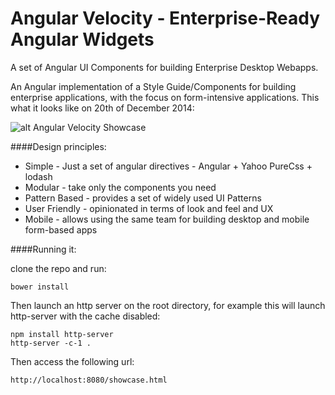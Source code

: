 Angular Velocity - Enterprise-Ready Angular Widgets
=================
A set of Angular UI Components for building Enterprise Desktop Webapps.

An Angular implementation of a Style Guide/Components for building enterprise applications, with the focus on form-intensive applications. This what it looks like on 20th of December 2014:

![alt Angular Velocity Showcase](http://d2huq83j2o5dyd.cloudfront.net/AngularVelocityShowcase-small.png)


####Design principles:

-  Simple - Just a set of angular directives - Angular + Yahoo PureCss + lodash
- Modular - take only the components you need
- Pattern Based - provides a set of widely used UI Patterns 
- User Friendly - opinionated in terms of look and feel and UX 
- Mobile - allows using the same team for building desktop and mobile form-based apps

####Running it:

clone the repo and run:

    bower install

Then launch an http server on the root directory, for example this will launch http-server with the cache disabled:

    npm install http-server
    http-server -c-1 .

Then access the following url:

    http://localhost:8080/showcase.html

